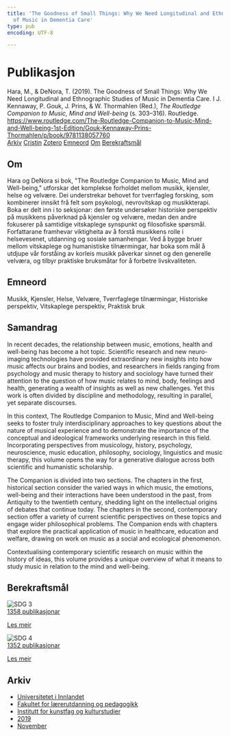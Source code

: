 ```yaml
---
title: 'The Goodness of Small Things: Why We Need Longitudinal and Ethnographic Studies
  of Music in Dementia Care'
type: pub
encoding: UTF-8

---
```

<h1>Publikasjon</h1>
<article id="csl-bib-container-MNGMYVV3" class="csl-bib-container">
  <div class="csl-bib-body"> <div class="csl-entry">Hara, M., &#38; DeNora, T. (2019). The Goodness of Small Things: Why We Need Longitudinal and Ethnographic Studies of Music in Dementia Care. I J. Kennaway, P. Gouk, J. Prins, &#38; W. Thormahlen (Red.), <i>The Routledge Companion to Music, Mind and Well-being</i> (s. 303–316). Routledge. <a href="https://www.routledge.com/The-Routledge-Companion-to-Music-Mind-and-Well-being-1st-Edition/Gouk-Kennaway-Prins-Thormahlen/p/book/9781138057760">https://www.routledge.com/The-Routledge-Companion-to-Music-Mind-and-Well-being-1st-Edition/Gouk-Kennaway-Prins-Thormahlen/p/book/9781138057760</a></div> </div>
  <div class="csl-bib-buttons">
    <a href="#taxonomy-article-MNGMYVV3" alt="archive" class="csl-bib-button">Arkiv</a>
    <a href="https://app.cristin.no/results/show.jsf?id=1748207" alt="Cristin" class="csl-bib-button">Cristin</a>
    <a href="http://zotero.org/groups/5881554/items/MNGMYVV3" alt="Zotero" class="csl-bib-button">Zotero</a>
    <a href="#keywords-article-MNGMYVV3" alt="keywords" class="csl-bib-button">Emneord</a>
    <a href="#about-article-MNGMYVV3" alt="about_pub" class="csl-bib-button">Om</a>
    <a href="#sdg-article-MNGMYVV3" alt="sdg" class="csl-bib-button">Berekraftsmål</a>
  </div>
  <div id="csl-bib-meta-container-MNGMYVV3"></div>
</article>
<div id="csl-bib-meta-MNGMYVV3" class="csl-bib-meta">
  <article id="about-article-MNGMYVV3" class="about_pub-article">
    <h1>Om</h1>
    Hara og DeNora si bok, "The Routledge Companion to Music, Mind and Well-being," utforskar det komplekse forholdet mellom musikk, kjensler, helse og velvære. Dei understrekar behovet for tverrfagleg forsking, som kombinerer innsikt frå felt som psykologi, nevrovitskap og musikkterapi. Boka er delt inn i to seksjonar: den første undersøker historiske perspektiv på musikkens påverknad på kjensler og velvære, medan den andre fokuserer på samtidige vitskaplege synspunkt og filosofiske spørsmål. Forfattarane framhevar viktigheita av å forstå musikkens rolle i helsevesenet, utdanning og sosiale samanhengar. Ved å bygge bruer mellom vitskaplege og humanistiske tilnærmingar, har boka som mål å utdjupe vår forståing av korleis musikk påverkar sinnet og den generelle velværa, og tilbyr praktiske bruksmåtar for å forbetre livskvaliteten.
  </article>
  <article id="keywords-article-MNGMYVV3" class="keywords-article">
    <h1>Emneord</h1>
    Musikk, Kjensler, Helse, Velvære, Tverrfaglege tilnærmingar, Historiske perspektiv, Vitskaplege perspektiv, Praktisk bruk
  </article>
  <article id="abstract-article-MNGMYVV3" class="abstract-article">
    <h1>Samandrag</h1>
    In recent decades, the relationship between music, emotions, health and well-being has become a hot topic. Scientific research and new neuro-imaging technologies have provided extraordinary new insights into how music affects our brains and bodies, and researchers in fields ranging from psychology and music therapy to history and sociology have turned their attention to the question of how music relates to mind, body, feelings and health, generating a wealth of insights as well as new challenges. Yet this work is often divided by discipline and methodology, resulting in parallel, yet separate discourses.  
 
In this context, The Routledge Companion to Music, Mind and Well-being seeks to foster truly interdisciplinary approaches to key questions about the nature of musical experience and to demonstrate the importance of the conceptual and ideological frameworks underlying research in this field. Incorporating perspectives from musicology, history, psychology, neuroscience, music education, philosophy, sociology, linguistics and music therapy, this volume opens the way for a generative dialogue across both scientific and humanistic scholarship. 
 
The Companion is divided into two sections. The chapters in the first, historical section consider the varied ways in which music, the emotions, well-being and their interactions have been understood in the past, from Antiquity to the twentieth century, shedding light on the intellectual origins of debates that continue today. The chapters in the second, contemporary section offer a variety of current scientific perspectives on these topics and engage wider philosophical problems. The Companion ends with chapters that explore the practical application of music in healthcare, education and welfare, drawing on work on music as a social and ecological phenomenon. 
 
Contextualising contemporary scientific research on music within the history of ideas, this volume provides a unique overview of what it means to study music in relation to the mind and well-being.
  </article>
  <article id="sdg-article-MNGMYVV3" class="sdg-article">
    <h1>Berekraftsmål</h1>
    <div class="sdg-container"><div id="sdg3" class="sdg">
        <img src="{{< params subfolder >}}images/sdg/sdg03_nn.png" class="image" alt="SDG 3">
        <div class="sdg-overlay">
          <a href="{{< params subfolder >}}nn/archive/?sdg=3#archive" class="sdg-publication-count"><span>1358</span> publikasjonar</a>
          <p><a href="https://fn.no/om-fn/fns-baerekraftsmaal/god-helse-og-livskvalitet?lang=nno-NO" class="sdg-read-more">Les meir</a></p>
        </div>
      </div> <div id="sdg4" class="sdg">
        <img src="{{< params subfolder >}}images/sdg/sdg04_nn.png" class="image" alt="SDG 4">
        <div class="sdg-overlay">
          <a href="{{< params subfolder >}}nn/archive/?sdg=4#archive" class="sdg-publication-count"><span>1352</span> publikasjonar</a>
          <p><a href="https://fn.no/om-fn/fns-baerekraftsmaal/god-utdanning?lang=nno-NO" class="sdg-read-more">Les meir</a></p>
        </div>
      </div></div>
  </article>
  <article id="taxonomy-article-MNGMYVV3" class="taxonomy-article">
    <h1>Arkiv</h1>
    <ul>
      <li><a href="{{< params subfolder >}}nn/archive/?key=3DCRN523">Universitetet i Innlandet</a></li>
      <li><a href="{{< params subfolder >}}nn/archive/?key=WYNZA47F">Fakultet for lærerutdanning og pedagogikk</a></li>
      <li><a href="{{< params subfolder >}}nn/archive/?key=VBB2T4VJ">Institutt for kunstfag og kulturstudier</a></li>
      <li><a href="{{< params subfolder >}}nn/archive/?key=N3YI5B9V">2019</a></li>
      <li><a href="{{< params subfolder >}}nn/archive/?key=B8BXK6ZC">November</a></li>
    </ul>
  </article>
</div>
